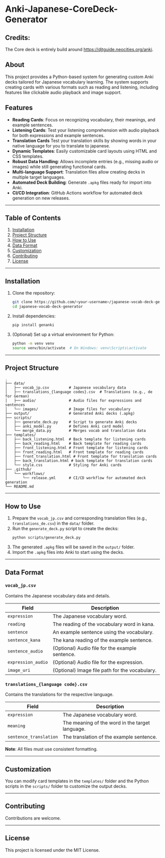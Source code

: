 # Anki-Japanese-CoreDeck-Generator

## Credits: 

The Core deck is entirely build around https://djtguide.neocities.org/anki.

## About

This project provides a Python-based system for generating custom Anki decks tailored for Japanese vocabulary learning. The system supports creating cards with various formats such as reading and listening, including features like clickable audio playback and image support.

## Features

- **Reading Cards**: Focus on recognizing vocabulary, their meanings, and example sentences.
- **Listening Cards**: Test your listening comprehension with audio playback for both expressions and example sentences.
- **Translation Cards** Test your translation skills by showing words in your native language for you to translate to japanese.
- **Dynamic Templates**: Easily customizable card layouts using HTML and CSS templates.
- **Robust Data Handling**: Allows incomplete entries (e.g., missing audio or images) while still generating functional cards.
- **Multi-language Support**: Translation files allow creating decks in multiple target languages.
- **Automated Deck Building**: Generate `.apkg` files ready for import into Anki.
- **CI/CD Integration**: GitHub Actions workflow for automated deck generation on new releases.

---

## Table of Contents

1. [Installation](#installation)
2. [Project Structure](#project-structure)
3. [How to Use](#how-to-use)
4. [Data Format](#data-format)
5. [Customization](#customization)
6. [Contributing](#contributing)
7. [License](#license)

---

## Installation

1. Clone the repository:
   ```bash
   git clone https://github.com/<your-username>/japanese-vocab-deck-generator.git
   cd japanese-vocab-deck-generator
   ```

2. Install dependencies:
   ```bash
   pip install genanki
   ```

3. (Optional) Set up a virtual environment for Python:
   ```bash
   python -m venv venv
   source venv/bin/activate  # On Windows: venv\Scripts\activate
   ```

---

## Project Structure

```
.
├── data/
│   ├── vocab_jp.csv         # Japanese vocabulary data
│   ├── translations_{language codes}.csv  # Translations (e.g., de for German)
│   ├── audio/               # Audio files for expressions and sentences
│   └── images/              # Image files for vocabulary
├── output/                  # Generated Anki decks (.apkg)
├── scripts/
│   ├── generate_deck.py     # Script to generate Anki decks
│   ├── anki_model.py        # Defines Anki card model
│   └── merge_data.py        # Merges vocab and translation data
├── templates/
│   ├── back_listening.html  # Back template for listening cards
│   ├── back_reading.html    # Back template for reading cards
│   ├── front_listening.html # Front template for listening cards
│   ├── front_reading.html   # Front template for reading cards
│   ├── front_translation.html # Front template for translation cards
│   ├── back_translation.html # back template for translation cards
│   └── style.css            # Styling for Anki cards
├── .github/
│   └── workflows/
│       └── release.yml      # CI/CD workflow for automated deck generation
└── README.md
```

---

## How to Use

1. Prepare the `vocab_jp.csv` and corresponding translation files (e.g., `translations_de.csv`) in the `data/` folder.
2. Run the `generate_deck.py` script to create the decks:
   ```bash
   python scripts/generate_deck.py
   ```
3. The generated `.apkg` files will be saved in the `output/` folder.
4. Import the `.apkg` files into Anki to start using the decks.

---

## Data Format

### `vocab_jp.csv`
Contains the Japanese vocabulary data and details.

| Field             | Description                                    |
|-------------------|------------------------------------------------|
| `expression`      | The Japanese vocabulary word.                 |
| `reading`         | The reading of the vocabulary word in kana.   |
| `sentence`        | An example sentence using the vocabulary.     |
| `sentence_kana`   | The kana reading of the example sentence.     |
| `sentence_audio`  | (Optional) Audio file for the example sentence.|
| `expression_audio`| (Optional) Audio file for the expression.      |
| `image_uri`       | (Optional) Image file path for the vocabulary. |

### `translations_{language code}.csv`
Contains the translations for the respective language.

| Field             | Description                                    |
|-------------------|------------------------------------------------|
| `expression`      | The Japanese vocabulary word.                 |
| `meaning`         | The meaning of the word in the target language.|
| `sentence_translation` | The translation of the example sentence.    |

**Note**: All files must use consistent formatting.

---

## Customization

You can modify card templates in the `templates/` folder and the Python scripts in the `scripts/` folder to customize the output decks.

---

## Contributing

Contributions are welcome.

---

## License

This project is licensed under the MIT License.
